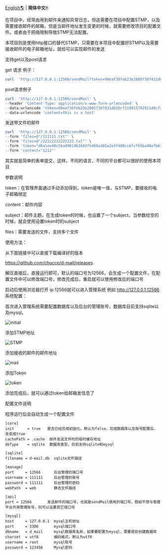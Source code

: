 [English🌎](./README.md) | **简体中文🀄**

在项目中，经常由用到邮件来通知异常日志，但这需要在项目中配置STMP，以及需要接收邮件的邮箱，但是当邮件地址发生变更的时候，就需要修改项目的配置文件。或者由于网络限制导致STMP无法配置。

本项目则是使用http接口的替代STMP，只需要在本项目中配置好STMP以及需要接收邮件的电子邮箱地址，就给可以实现邮件的发送

支持get以及post请求

get 请求 例子：

```powershell
curl  'http://127.0.0.1:12566/sendMail?token=99eaf30feb23e28057367431d820cf319915792921d9cf21b5f761fb75433225&content=this%20is%20a%20test'
```

post请求例子

```powershell
curl  'http://127.0.0.1:12566/sendMail' \
--header 'Content-Type: application/x-www-form-urlencoded' \
--data-urlencode 'token=99eaf30feb23e28057367431d820cf319915792921d9cf21b5f761fb75433225' \
--data-urlencode 'content=this is a test'
```

发送带文件的邮件

```powershell
curl  'http://127.0.0.1:12566/sendMail' \
--form 'files=@"/111111.txt"' \
--form 'files=@"/22222222222222.txt"' \
--form 'token="d6a1ee40c5bad981461643f5404a305a2e3f480cc6fcf65ba98efb63ce32d471"' \
--form 'content="1212"'
```

其实就是简单的表单提交，这样，不同的语言，不同的平台都可以很好的使用本项目

参数说明

token：在管理界面通过手动添加得到，token是唯一值，与STMP，要接收的电子邮箱绑定

content：邮件内容

subject：邮件主题，在生成token的时候，也设置了一个subject，当参数给空的时候，就会使用设置token时的subject

files：需要发送的文件，支持多个文件

使用方法：

从下面链接中可以直接下载编译好的版本

&#x20;<https://github.com/chuccp/d-mail/releases>

解压直接后，直接运行即可，默认的端口号为12566，会生成一个配置文件，在配置文件中可以修改端口号，修改完成后，重启就可以使用修改后的端口号

启动后使用浏览器打开 ip:12566就可以进入管理系统
例如 http://127.0.0.1:12566
系统配置：

首次进入管理系统需要配置数据库以及后台的管理账号，数据库目前支持sqlite以及mysql。

![initial](initial.png "initial")

添加STMP地址

![STMP](STMP.png "STMP")

添加接收的邮件的邮件地址

![mail](mail.png "mail")

添加Token

![token](token.png "token")

添加完成后，就可以通过token给邮箱发信息了

配置文件说明

程序运行后会自动生成一个配置文件

    [core]
    init      = true   是否已经完成初始化，默认为false，完成数据库以及账号配置后，会变成true
    cachePath = .cache  邮件发送文件时的临时缓存地址
    dbType    = sqlite  数据库类型，目前支持sqlite和mysql

    [sqlite]
    filename = d-mail.db  sqlite文件路径

    [manage]
    port     = 12566      后台管理的端口号
    username = 111111     后台管理的账号
    password = 111111     后台管理的密码  
    webPath  = web        静态文件路径 

    [api]
    port = 12566       发送邮件的端口号，也就是sendMail使用的端口号，假如不想与管理平台共用管理账号，则可以设置其它端口号

    [mysql]
    host     = 127.0.0.1  mysql主机地址
    port     = 3306       mysql端口号
    dbname   = d_mail     mysql数据库名称，如果要配置为mysql，需要提前创建数据库
    charset  = utf8       编码格式，默认为utf8
    username = root       mysql账号
    password = 123456     Mysql密码